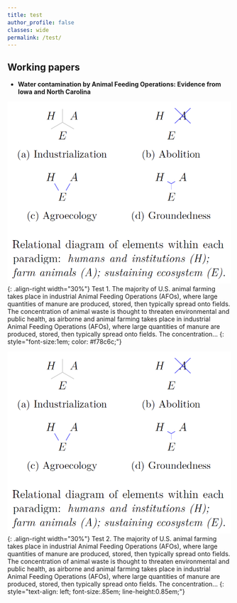 ```yaml
---
title: test
author_profile: false
classes: wide
permalink: /test/
---
```



## Working papers

  - **Water contamination by Animal Feeding Operations: Evidence from Iowa
and North Carolina**

![image-right](/assets/images/fig_groundingAF.png){: .align-right width="30%"}
Test 1. The majority of U.S. animal farming takes place in industrial Animal Feeding Operations (AFOs), where large quantities of manure are produced, stored, then typically spread onto fields. The concentration of animal waste is thought to threaten environmental and public health, as airborne and animal farming takes place in industrial Animal Feeding Operations (AFOs), where large quantities of manure are produced, stored, then typically spread onto fields. The concentration...
{: style="font-size:1em; color: #f78c6c;"}

![image-right](/assets/images/fig_groundingAF.png){: .align-right width="30%"}
Test 2. The majority of U.S. animal farming takes place in industrial Animal Feeding Operations (AFOs), where large quantities of manure are produced, stored, then typically spread onto fields. The concentration of animal waste is thought to threaten environmental and public health, as airborne and animal farming takes place in industrial Animal Feeding Operations (AFOs), where large quantities of manure are produced, stored, then typically spread onto fields. The concentration...
{: style="text-align: left; font-size:.85em; line-height:0.85em;"}
